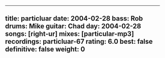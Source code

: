 
---
title: particluar
date: 2004-02-28
bass:	Rob
drums:	Mike
guitar:	Chad
day: 2004-02-28
songs: [right-ur]
mixes: [particular-mp3]
recordings: particluar-67
rating: 6.0
best: false
definitive: false
weight: 0
---
